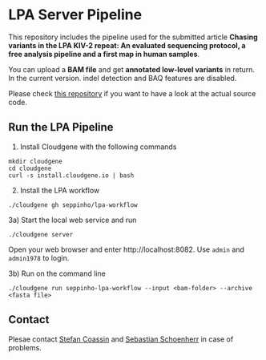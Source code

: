 # LPA Server Pipeline 

This repository includes the pipeline used for the submitted article **Chasing variants in the LPA KIV-2 repeat: An evaluated sequencing protocol, a free analysis pipeline and a first map in human samples**. 

You can upload a **BAM file** and get **annotated low-level variants** in return. In the current version. indel detection and BAQ features are disabled.

Please check [this repository](https://github.com/seppinho/mutation-server) if you want to have a look at the actual source code. 

## Run the LPA Pipeline

1) Install Cloudgene with the following commands

```
mkdir cloudgene
cd cloudgene
curl -s install.cloudgene.io | bash
```

2) Install the LPA workflow

```
./cloudgene gh seppinho/lpa-workflow
```

3a) Start the local web service and run
```
./cloudgene server
```
Open your web browser and enter http://localhost:8082. Use `admin` and `admin1978` to login.

3b) Run on the command line
```
./cloudgene run seppinho-lpa-workflow --input <bam-folder> --archive <fasta file>
```


## Contact
Plesae contact [Stefan Coassin](mailto:stefan.coassin@i-med.ac.at) and [Sebastian Schoenherr](mailto:sebastian.schoenherr@i-med.ac.at) in case of problems. 

